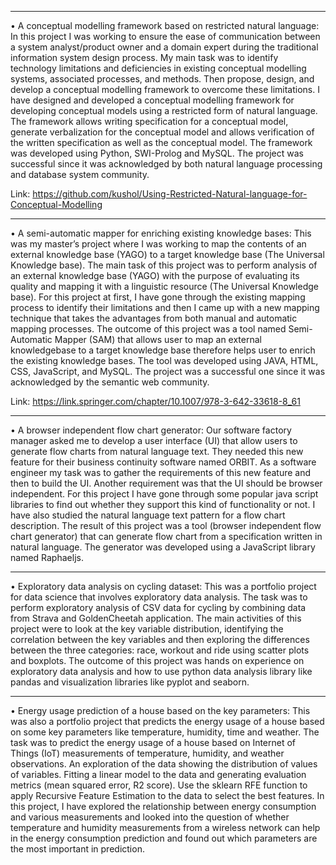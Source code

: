 ______________________________________________________________________________________
•	A conceptual modelling framework based on restricted natural language: In this project I was working to ensure the ease of communication between a system analyst/product owner and a domain expert during the traditional information system design process. My main task was to identify technology limitations and deficiencies in existing conceptual modelling systems, associated processes, and methods. Then propose, design, and develop a conceptual modelling framework to overcome these limitations. I have designed and developed a conceptual modelling framework for developing conceptual models using a restricted form of natural language. The framework allows writing specification for a conceptual model, generate verbalization for the conceptual model and allows verification of the written specification as well as the conceptual model. The framework was developed using Python, SWI-Prolog and MySQL. The project was successful since it was acknowledged by both natural language processing and database system community. 

Link: https://github.com/kushol/Using-Restricted-Natural-language-for-Conceptual-Modelling
_______________________________________________________________________________________
•	A semi-automatic mapper for enriching existing knowledge bases:  This was my master’s project where I was working to map the contents of an external knowledge base (YAGO) to a target knowledge base (The Universal Knowledge base). The main task of this project was to perform analysis of an external knowledge base (YAGO) with the purpose of evaluating its quality and mapping it with a linguistic resource (The Universal Knowledge base). For this project at first, I have gone through the existing mapping process to identify their limitations and then I came up with a new mapping technique that takes the advantages from both manual and automatic mapping processes. The outcome of this project was a tool named Semi-Automatic Mapper (SAM) that allows user to map an external knowledgebase to a target knowledge base therefore helps user to enrich the existing knowledge bases. The tool was developed using JAVA, HTML, CSS, JavaScript, and MySQL. The project was a successful one since it was acknowledged by the semantic web community.

Link: https://link.springer.com/chapter/10.1007/978-3-642-33618-8_61
___________________________________________________________________________________________
•	A browser independent flow chart generator: Our software factory manager asked me to develop a user interface (UI) that allow users to generate flow charts from natural language text. They needed this new feature for their business continuity software named ORBIT. As a software engineer my task was to gather the requirements of this new feature and then to build the UI. Another requirement was that the UI should be browser independent. For this project I have gone through some popular java script libraries to find out whether they support this kind of functionality or not. I have also studied the natural language text pattern for a flow chart description. The result of this project was a tool (browser independent flow chart generator) that can generate flow chart from a specification written in natural language. The generator was developed using a JavaScript library named Raphaeljs.
_____________________________________________________________________________________________
•	Exploratory data analysis on cycling dataset: This was a portfolio project for data science that involves exploratory data analysis. The task was to perform exploratory analysis of CSV data for cycling by combining data from Strava and GoldenCheetah application. The main activities of this project were to look at the key variable distribution, identifying the correlation between the key variables and then exploring the differences between the three categories: race, workout and ride using scatter plots and boxplots. The outcome of this project was hands on experience on exploratory data analysis and how to use python data analysis library like pandas and visualization libraries like pyplot and seaborn.
____________________________________________________________________________________________
•	Energy usage prediction of a house based on the key parameters: This was also a portfolio project that predicts the energy usage of a house based on some key parameters like temperature, humidity, time and weather. The task was to predict the energy usage of a house based on Internet of Things (IoT) measurements of temperature, humidity, and weather observations. An exploration of the data showing the distribution of values of variables. Fitting a linear model to the data and generating evaluation metrics (mean squared error, R2 score). Use the sklearn RFE function to apply Recursive Feature Estimation to the data to select the best features. In this project, I have explored the relationship between energy consumption and various measurements and looked into the question of whether temperature and humidity measurements from a wireless network can help in the energy consumption prediction and found out which parameters are the most important in prediction.
